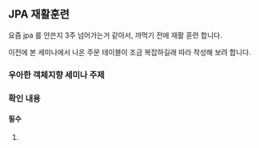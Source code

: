 ## JPA 재활훈련 

요즘 jpa 를 안쓴지 3주 넘어가는거 같아서, 까먹기 전에 재활 훈련 합니다.

이전에 본 세미나에서 나온 주문 테이블이 조금 복잡하길래 따라 작성해 보려 합니다. 


### 우아한 객체지향 세미나 주제 

### 확인 내용

#### 필수


1. 
  